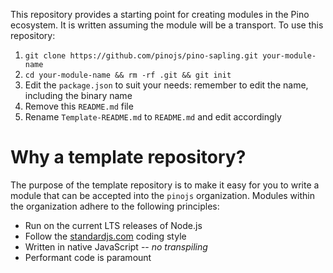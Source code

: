 This repository provides a starting point for creating modules in the Pino
ecosystem. It is written assuming the module will be a transport. To use
this repository:

1. `git clone https://github.com/pinojs/pino-sapling.git your-module-name`
1. `cd your-module-name && rm -rf .git && git init`
1. Edit the `package.json` to suit your needs: remember to edit the name,
   including the binary name
1. Remove this `README.md` file
1. Rename `Template-README.md` to `README.md` and edit accordingly

# Why a template repository?

The purpose of the template repository is to make it easy for you to write
a module that can be accepted into the `pinojs` organization. Modules within
the organization adhere to the following principles:

+ Run on the current LTS releases of Node.js
+ Follow the [standardjs.com](http://standardjs.com) coding style
+ Written in native JavaScript -- *no transpiling*
+ Performant code is paramount
